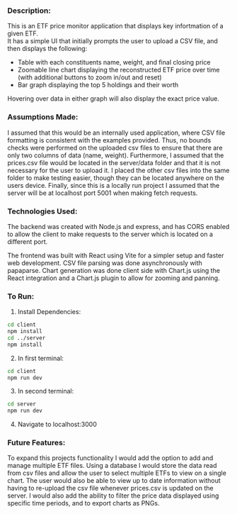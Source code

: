 ### Description:

This is an ETF price monitor application that displays key infortmation of a given ETF. \
It has a simple UI that initially prompts the user to upload a CSV file, and then displays the following: 
- Table with each constituents name, weight, and final closing price
- Zoomable line chart displaying the reconstructed ETF price over time (with additional buttons to zoom in/out and reset)
- Bar graph displaying the top 5 holdings and their worth 

Hovering over data in either graph will also display the exact price value. 

### Assumptions Made:

I assumed that this would be an internally used application, where CSV file formatting is consistent with the examples provided.
Thus, no bounds checks were performed on the uploaded csv files to ensure that there are only two columns of data (name, weight). 
Furthermore, I assumed that the prices.csv file would be located in the server/data folder and that it is not necessary for the user to upload it.
I placed the other csv files into the same folder to make testing easier, though they can be located anywhere on the users device. 
Finally, since this is a locally run project I assumed that the server will be at localhost port 5001 when making fetch requests.

### Technologies Used:

The backend was created with Node.js and express, and has CORS enabled to allow the client to make requests to the server
which is located on a different port. 

The frontend was built with React using Vite for a simpler setup and faster web development. 
CSV file parsing was done asynchronously with papaparse. 
Chart generation was done client side with Chart.js using the React integration and a Chart.js plugin to allow for zooming and panning.

### To Run:

1. Install Dependencies:
```bash
cd client
npm install
cd ../server
npm install
```
2. In first terminal:
```bash
cd client
npm run dev
```
3. In second terminal:
```bash
cd server
npm run dev
```
4. Navigate to localhost:3000

### Future Features:

To expand this projects functionality I would add the option to add and manage multiple ETF files. Using a database I would store the data read from csv files and allow the user to select multiple ETFs to view on a single chart. The user would also be able to view up to date information without having to re-upload the csv file whenever prices.csv is updated on the server. I would also add the ability to filter the price data displayed using specific time periods, and to export charts as PNGs.   
